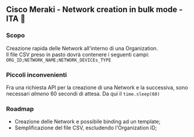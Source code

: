## Cisco Meraki - Network creation in bulk mode - ITA 🍕

### Scopo
Creazione rapida delle Network all'interno di una Organization. <br>
Il file CSV preso in pasto dovrà contenere i seguenti campi:
```ORG_ID;NETWORK_NAME;NETWORK_DEVICEs_TYPE```

### Piccoli inconvenienti
Fra una richiesta API per la creazione di una Network e la successiva, sono necessari *almeno* 60 secondi di attesa. Da qui il ```time.sleep(60)```

### Roadmap
- Creazione delle Network e possibile binding ad un template;
- Semplificazione del file CSV, escludendo l'Organization ID;

